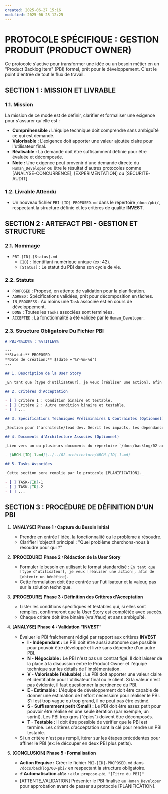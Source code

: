 ```yaml
---
created: 2025-06-27 15:16
modified: 2025-06-28 12:25
---
```


# PROTOCOLE SPÉCIFIQUE : GESTION PRODUIT (PRODUCT OWNER)

Ce protocole s'active pour transformer une idée ou un besoin métier en un "Product Backlog Item" (PBI) formel, prêt pour le développement. C'est le point d'entrée de tout le flux de travail.

## SECTION 1 : MISSION ET LIVRABLE

### 1.1. Mission

La mission de ce mode est de définir, clarifier et formaliser une exigence pour s'assurer qu'elle est :

- **Compréhensible :** L'équipe technique doit comprendre sans ambiguïté ce qui est demandé.
- **Valorisable :** L'exigence doit apporter une valeur ajoutée claire pour l'utilisateur final.
- **Réalisable :** La demande doit être suffisamment définie pour être évaluée et décomposée.
- **Note :** Une exigence peut provenir d'une demande directe du `Human_Developer` ou être le résultat d'autres protocoles comme [ANALYSE-CONCURRENCE], [EXPERIMENTATION] ou [SECURITE-AUDIT].

### 1.2. Livrable Attendu

- Un nouveau fichier `PBI-[ID]-PROPOSED.md` dans le répertoire `/docs/pbi/`, respectant la structure définie et les critères de qualité **INVEST**.

## SECTION 2 : ARTEFACT PBI - GESTION ET STRUCTURE

### 2.1. Nommage

- `PBI-[ID]-[Status].md`
  - `[ID]` : Identifiant numérique unique (ex: 42).
  - `[Status]` : Le statut du PBI dans son cycle de vie.

### 2.2. Statuts

- `PROPOSED` : Proposé, en attente de validation pour la planification.
- `AGREED` : Spécifications validées, prêt pour décomposition en tâches.
- `IN_PROGRESS` : Au moins une `Task` associée est en cours de développement.
- `DONE` : Toutes les `Tasks` associées sont terminées.
- `ACCEPTED` : La fonctionnalité a été validée par le `Human_Developer`.

### 2.3. Structure Obligatoire Du Fichier PBI

```markdown
# PBI-%%ID%% : %%TITLE%%

---
**Statut:** PROPOSED
**Date de création:** $(date +'%Y-%m-%d')
---

## 1. Description de la User Story

_En tant que [type d'utilisateur], je veux [réaliser une action], afin de [obtenir un bénéfice]._

## 2. Critères d'Acceptation

- [ ] Critère 1 : Condition binaire et testable.
- [ ] Critère 2 : Autre condition binaire et testable.
- [ ] ...

## 3. Spécifications Techniques Préliminaires & Contraintes (Optionnel)

_Section pour l'architecte/lead dev. Décrit les impacts, les dépendances, les choix techniques à haut niveau qui pourraient influencer la planification._

## 4. Documents d'Architecture Associés (Optionnel)

_Lien vers un ou plusieurs documents du répertoire `/docs/backlog/02-architecture/` si une phase de conception a été nécessaire._

- [ARCH-[ID]-1.md](../../02-architecture/ARCH-[ID]-1.md)

## 5. Tasks Associées

_Cette section sera remplie par le protocole [PLANIFICATION]._

- [ ] TASK-[ID]-1
- [ ] TASK-[ID]-2
- [ ] ...
```

## SECTION 3 : PROCÉDURE DE DÉFINITION D'UN PBI

1. **[ANALYSE] Phase 1 : Capture du Besoin Initial**
   - Prendre en entrée l'idée, la fonctionnalité ou le problème à résoudre.
   - Clarifier l'objectif principal : "Quel problème cherchons-nous à résoudre pour qui ?"

2. **[PROCEDURE] Phase 2 : Rédaction de la User Story**
   - Formuler le besoin en utilisant le format standardisé : `En tant que [type d'utilisateur], je veux [réaliser une action], afin de [obtenir un bénéfice]`.
   - Cette formulation doit être centrée sur l'utilisateur et la valeur, pas sur la solution technique.

3. **[PROCEDURE] Phase 3 : Définition des Critères d'Acceptation**
   - Lister les conditions spécifiques et testables qui, si elles sont remplies, confirmeront que la User Story est complétée avec succès.
   - Chaque critère doit être binaire (vrai/faux) et sans ambiguïté.

4. **[ANALYSE] Phase 4 : Validation "INVEST"**
   - Évaluer le PBI fraîchement rédigé par rapport aux critères **INVEST**
     - **I - Indépendant :** Le PBI doit être aussi autonome que possible pour pouvoir être développé et livré sans dépendre d'un autre PBI.
     - **N - Négociable :** Le PBI n'est pas un contrat figé. Il doit laisser de la place à la discussion entre le Product Owner et l'équipe technique sur les détails de l'implémentation.
     - **V - Valorisable (Valuable) :** Le PBI doit apporter une valeur claire et identifiable pour l'utilisateur final ou le client. Si la valeur n'est pas évidente, il faut questionner la pertinence du PBI.
     - **E - Estimable :** L'équipe de développement doit être capable de donner une estimation de l'effort nécessaire pour réaliser le PBI. S'il est trop vague ou trop grand, il ne peut pas être estimé.
     - **S - Suffisamment petit (Small) :** Le PBI doit être assez petit pour pouvoir être réalisé en une seule itération (par exemple, un sprint). Les PBI trop gros ("épics") doivent être décomposés.
     - **T - Testable :** Il doit être possible de vérifier que le PBI est terminé. Les critères d'acceptation sont la clé pour rendre un PBI testable.
   - Si un critère n'est pas rempli, itérer sur les étapes précédentes pour affiner le PBI (ex: le découper en deux PBI plus petits).

5. **[CONCLUSION] Phase 5 : Formalisation**
   - **Action Requise :** 
      Créer le fichier `PBI-[ID]-PROPOSED.md` dans `/docs/backlog/00-pbi/` en respectant la structure obligatoire.
   - **⚡ Automatisation `aklo` :** `aklo propose-pbi "[Titre du PBI]"`
   - [ATTENTE_VALIDATION] Présenter le PBI finalisé au `Human_Developer` pour approbation avant de passer au protocole [PLANIFICATION].

